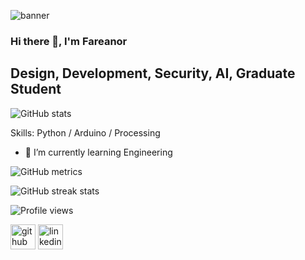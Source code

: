 ![banner](https://raw.githubusercontent.com/fareanor3/profile/main/bannergit.png)

### Hi there 👋, I'm Fareanor
## Design, Development, Security, AI, Graduate Student


![GitHub stats](https://github-readme-stats.vercel.app/api?username=fareanor3&show_icons=true&count_private=true)  


Skills: Python / Arduino / Processing

- 🌱 I’m currently learning Engineering 


![GitHub metrics](https://metrics.lecoq.io/fareanor3)  

![GitHub streak stats](https://github-readme-streak-stats.herokuapp.com/?user=fareanor3)  

![Profile views](https://gpvc.arturio.dev/fareanor3)  

[<img src='https://cdn.jsdelivr.net/npm/simple-icons@3.0.1/icons/github.svg' alt='github' height='40'>](https://github.com/fareanor3)  [<img src='https://cdn.jsdelivr.net/npm/simple-icons@3.0.1/icons/linkedin.svg' alt='linkedin' height='40'>](https://www.linkedin.com/in/gabriel-nierat-05816320a/) 
